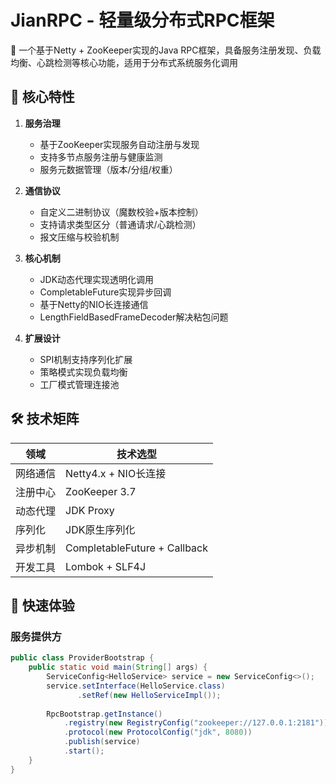 # JianRPC - 轻量级分布式RPC框架

📢 一个基于Netty + ZooKeeper实现的Java RPC框架，具备服务注册发现、负载均衡、心跳检测等核心功能，适用于分布式系统服务化调用

## 🌟 核心特性
1. **服务治理**  
   - 基于ZooKeeper实现服务自动注册与发现
   - 支持多节点服务注册与健康监测
   - 服务元数据管理（版本/分组/权重）

2. **通信协议**  
   - 自定义二进制协议（魔数校验+版本控制）
   - 支持请求类型区分（普通请求/心跳检测）
   - 报文压缩与校验机制

3. **核心机制**  
   - JDK动态代理实现透明化调用
   - CompletableFuture实现异步回调
   - 基于Netty的NIO长连接通信
   - LengthFieldBasedFrameDecoder解决粘包问题

4. **扩展设计**  
   - SPI机制支持序列化扩展
   - 策略模式实现负载均衡
   - 工厂模式管理连接池

## 🛠️ 技术矩阵
| 领域            | 技术选型                          |
|----------------|---------------------------------|
| 网络通信        | Netty4.x + NIO长连接             | 
| 注册中心        | ZooKeeper 3.7                   |
| 动态代理        | JDK Proxy                       |
| 序列化          | JDK原生序列化                    |
| 异步机制        | CompletableFuture + Callback    |
| 开发工具        | Lombok + SLF4J                  |

## 🚀 快速体验
### 服务提供方
```java
public class ProviderBootstrap {
    public static void main(String[] args) {
        ServiceConfig<HelloService> service = new ServiceConfig<>();
        service.setInterface(HelloService.class) 
               .setRef(new HelloServiceImpl());
        
        RpcBootstrap.getInstance() 
            .registry(new RegistryConfig("zookeeper://127.0.0.1:2181"))
            .protocol(new ProtocolConfig("jdk", 8080))
            .publish(service)
            .start();
    }
}

